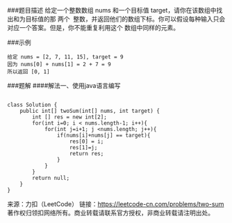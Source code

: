 ###题目描述
	给定一个整数数组 nums 和一个目标值 target，请你在该数组中找出和为目标值的那 两个 
整数，并返回他们的数组下标。你可以假设每种输入只会对应一个答案。但是，你不能重复利用这个
数组中同样的元素。

###示例 		
``` 
给定 nums = [2, 7, 11, 15], target = 9  
因为 nums[0] + nums[1] = 2 + 7 = 9  
所以返回 [0, 1]      
```
 
###题解 
####解法一、使用java语言编写
``` 

class Solution {
    public int[] twoSum(int[] nums, int target) {
        int [] res = new int[2];
        for(int i=0; i < nums.length-1; i++){
            for(int j=i+1; j <nums.length; j++){
                if(nums[i]+nums[j] == target){
                    res[0] = i;
                    res[1]=j;
                    return res;
                }
            }
        }
        return null;
    }
}  
``` 

来源：力扣（LeetCode）
链接：https://leetcode-cn.com/problems/two-sum
著作权归领扣网络所有。商业转载请联系官方授权，非商业转载请注明出处。
